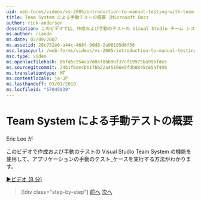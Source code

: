 ```yaml
---
uid: web-forms/videos/vs-2005/introduction-to-manual-testing-with-team-system
title: Team System による手動テストの概要 |Microsoft Docs
author: rick-anderson
description: このビデオでは、作成および手動のテストの Visual Studio チーム システムの機能を使用して、アプリケーションの手動のテスト_ケースを実行する方法を見る.
ms.author: riande
ms.date: 02/09/2007
ms.assetid: 28c752e0-a44c-468f-9dd8-2a98185d8f36
msc.legacyurl: /web-forms/videos/vs-2005/introduction-to-manual-testing-with-team-system
msc.type: video
ms.openlocfilehash: 66fd5c554ca7d8ef8bb9bf37cf19975ba99bfde5
ms.sourcegitcommit: 24b1f6decbb17bb22a45166e5fdb0845c65af498
ms.translationtype: MT
ms.contentlocale: ja-JP
ms.lasthandoff: 03/01/2019
ms.locfileid: "57045939"
---
```

<a name="introduction-to-manual-testing-with-team-system"></a>Team System による手動テストの概要
====================
Eric Lee が

このビデオで作成および手動のテストの Visual Studio Team System の機能を使用して、アプリケーションの手動のテスト_ケースを実行する方法がわかります。

[&#9654;ビデオ (8 分)](https://channel9.msdn.com/Blogs/ASP-NET-Site-Videos/introduction-to-manual-testing-with-team-system)

> [!div class="step-by-step"]
> [前へ](introduction-to-load-testing-web-applications-with-team-system.md)
> [次へ](introduction-to-managing-and-running-tests-with-team-system.md)
